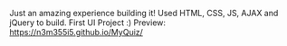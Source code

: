 Just an amazing experience building it!
Used HTML, CSS, JS, AJAX and jQuery to build.
First UI Project :)
Preview: https://n3m355i5.github.io/MyQuiz/
